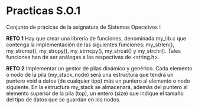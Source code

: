 # Practicas S.O.1
 Conjunto de prácicas de la asignatura de Sistemas Operativos I


**RETO 1**
Hay que crear una librería de funciones, denominada  my_lib.c que contenga la implementación de  las siguientes funciones: my_strlen(), my_strcmp(), my_strcpy(), my_strncpy(),  my_strcat() y my_strchr(). Tales funciones han de ser análogas a las respectivas de <string.h>.

**RETO 2**
Implementar un gestor de pilas dinámico y genérico. Cada elemento o nodo de la pila (my_stack_node) será una estructura que tendrá un puntero void a datos (de cualquier tipo) más un puntero al elemento o nodo siguiente. En la estructura my_stack se almacenará, además del puntero al elemento superior de la pila (top), un entero (size) que indique el tamaño del tipo de datos que se guardan en los nodos. 
